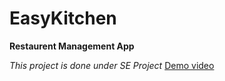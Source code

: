 # EasyKitchen
**Restaurent Management App** 

*This project is done under SE Project*
[Demo video](https://youtu.be/0VXZxxcnxUI)
